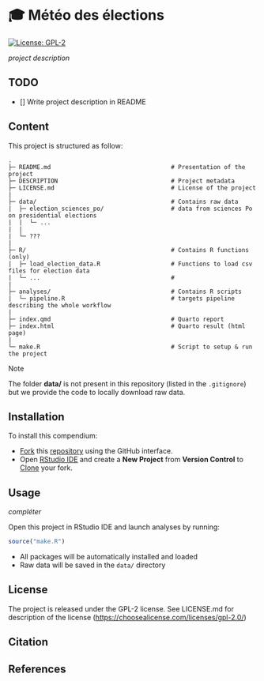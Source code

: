 # :mortar_board: Météo des élections

[![License:
GPL-2](https://img.shields.io/badge/License-GPL%20v2-blue.svg)](https://choosealicense.com/licenses/gpl-2.0/)

*project description*

## TODO

- [] Write project description in README


## Content

This project is structured as follow:

```
.
├─ README.md                                  # Presentation of the project
├─ DESCRIPTION                                # Project metadata
├─ LICENSE.md                                 # License of the project
|
├─ data/                                      # Contains raw data
|  ├─ election_sciences_po/                   # data from sciences Po on presidential elections
|  |  └─ ...
|  |
|  └─ ???
|
├─ R/                                         # Contains R functions (only)
|  ├─ load_election_data.R                    # Functions to load csv files for election data
|  └─ ...                                     # 
|
├─ analyses/                                  # Contains R scripts
|  └─ pipeline.R                              # targets pipeline describing the whole workflow
|
├─ index.qmd                                  # Quarto report
├─ index.html                                 # Quarto result (html page)
|
└─ make.R                                     # Script to setup & run the project
```


> [!NOTE]  
> The folder **data/** is not present in this repository (listed in the `.gitignore`) 
> but we provide the code to locally download raw data.



## Installation

To install this compendium:

- [Fork](https://docs.github.com/en/get-started/quickstart/contributing-to-projects)
  this [repository](https://github.com/cdoucerain/meteo_des_elections.git) using the GitHub interface.
- Open [RStudio IDE](https://posit.co/products/open-source/rstudio/) and create a 
  **New Project** from **Version Control** to [Clone](https://docs.github.com/en/repositories/creating-and-managing-repositories/cloning-a-repository)
  your fork.


## Usage

*compléter*

Open this project in RStudio IDE and launch analyses by running:

```r
source("make.R")
```

- All packages will be automatically installed and loaded
- Raw data will be saved in the `data/` directory


## License

The project is released under the GPL-2 license. 
See LICENSE.md for description of the license (https://choosealicense.com/licenses/gpl-2.0/)


## Citation



## References

